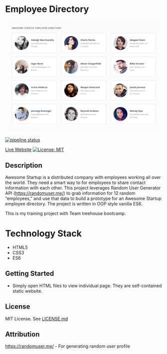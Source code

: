 # Employee Directory

![Employee Directory](employee-directory.png)

[![pipeline status](https://gitlab.com/As-12/Interactive-Employee-Directory/badges/master/pipeline.svg)](https://gitlab.com/As-12/Interactive-Employee-Directory/-/commits/master)

[Live Website](http://interactive-mock-directory.as12production.com/)
[![License: MIT](https://img.shields.io/badge/License-MIT-yellow.svg)](https://opensource.org/licenses/MIT)

## Description

Awesome Startup is a distributed company with employees working all over the world. They need a smart way to for employees to share contact information with each other. This project leverages Random User Generator API (https://randomuser.me/) to grab information for 12 random “employees,” and use that data to build a prototype for an Awesome Startup employee directory. The project is written in OOP style vanilla ES6.

This is my training project with Team treehouse bootcamp.

# Technology Stack

- HTML5
- CSS3
- ES6

## Getting Started

- Simply open HTML files to view individual page. They are self-contained static website.

## License

MIT License. See [LICENSE.md](LICENSE.md)

## Attribution

https://randomuser.me/ - For generating random user profile

